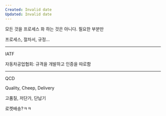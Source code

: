 ```yaml
---
Created: Invalid date
Updated: Invalid date
---
```

모든 것을 프로세스 화 하는 것은 아니다. 필요한 부분만

프로세스, 절차서, 규정...

---

IATF

자동차공업협회: 규격을 개발하고 인증을 따로함

---

QCD

Quality, Cheep, Delivery

고품질, 저단가, 단납기

로켓배송?ㅋㅋ